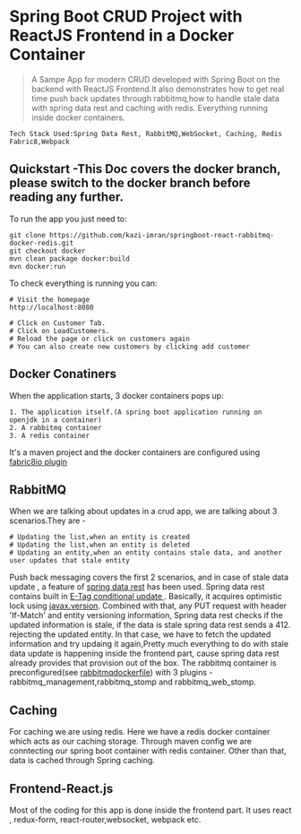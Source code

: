 # Spring Boot CRUD Project with ReactJS Frontend in a Docker Container
> A Sampe App for modern CRUD developed with Spring Boot on the backend with ReactJS Frontend.It also demonstrates how to get real time push back updates through rabbitmq,how to handle stale data with spring data rest  and caching with redis. Everything running inside  docker containers.

    Tech Stack Used:Spring Data Rest, RabbitMQ,WebSocket, Caching, Redis Fabric8,Webpack

## Quickstart -This Doc covers the docker branch, please switch to the docker branch before reading any further.
To run the app you just need to:

    git clone https://github.com/kazi-imran/springboot-react-rabbitmq-docker-redis.git 
    git checkout docker
    mvn clean package docker:build
    mvn docker:run
To check everything is running you can:

    # Visit the homepage
    http://localhost:8080
    
    # Click on Customer Tab.
    # Click on LoadCustomers.
    # Reload the page or click on customers again 
    # You can also create new customers by clicking add customer
    
   
## Docker Conatiners
When the application starts, 3 docker containers pops up:
    
    1. The application itself.(A spring boot application running on openjdk in a container)
    2. A rabbitmq container 
    3. A redis container
    
It's a maven project and the docker containers are configured using [fabric8io plugin](https://dmp.fabric8.io/)

## RabbitMQ
When we are talking about updates in a crud app, we are talking about 3 scenarios.They are -

    # Updating the list,when an entity is created
    # Updating the list,when an entity is deleted
    # Updating an entity,when an entity contains stale data, and another user updates that stale entity 

Push back messaging covers the first 2 scenarios, and in case of stale data update , a feature of [spring data rest](https://projects.spring.io/spring-data-rest/) has been used. Spring data rest contains built in [E-Tag conditional update ](https://spring.io/guides/tutorials/react-and-spring-data-rest/#react-and-spring-data-rest-part-3). Basically, it acquires  optimistic lock using [javax.version](https://docs.oracle.com/javaee/5/api/javax/persistence/Version.html). Combined with that, any PUT request with header 'If-Match' and entity versioning information, Spring data rest checks if the updated information is stale, if the data is stale spring data rest sends a 412. rejecting the updated entity. In that case, we have to fetch the updated information and try updaing it again,Pretty much everything to do with stale data update is happening inside the frontend part, cause spring data rest already provides that provision out of the box. The rabbitmq container is preconfigured(see [rabbitmqdockerfile](https://github.com/kazi-imran/springboot-react-rabbitmq-docker-redis/blob/docker/src/main/docker/RabbitMQDockerfile)) with 3 plugins -rabbitmq_management,rabbitmq_stomp and rabbitmq_web_stomp.


## Caching
For caching we are using redis. Here we have a redis docker container which acts as our caching storage. Through maven config we are conntecting our spring boot container with redis container. Other than that, data is cached through Spring caching.

## Frontend-React.js

Most of the coding for this app is done inside the frontend part. It uses react , redux-form, react-router,websocket, webpack etc.

